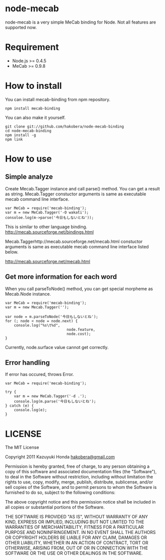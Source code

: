 node-mecab
==========

node-mecab is a very simple MeCab binding for Node.
Not all features are supported now. 


Requirement
===========

- Node.js >= 0.4.5
- MeCab >= 0.9.8


How to install
==============

You can install mecab-binding from npm repository.

	npm install mecab-binding

You can also make it yourself.

	git clone git://github.com/hakobera/node-mecab-binding
	cd node-mecab-binding
	npm install -g
	npm link


How to use
==========

Simple analyze
--------------

Create Mecab.Tagger instance and call parse() method. You can get a result as string.
Mecab.Tagger constuctor arguments is same as executable mecab command line interface. 

	var MeCab = require('mecab-binding');
	var m = new MeCab.Tagger('-O wakati');
	consoloe.log(m->parse('今日もしないとね'));

This is similar to other language binding.
http://mecab.sourceforge.net/bindings.html

Mecab.Taggerhttp://mecab.sourceforge.net/mecab.html constuctor arguments is same as executable mecab command line interface listed below.

http://mecab.sourceforge.net/mecab.html

Get more information for each word
----------------------------------

When you call parseToNode() method, you can get special morpheme as Mecab.Node instance. 

	var MeCab = require('mecab-binding');
	var m = new Mecab.Tagger('');

	var node = m.parseToNode('今日もしないとね');
	for (; node < node = node.next) {
		console.log("%s\t%d",
								node.feature,
								node.cost);
	}

Currently, node.surface value cannot get correctly.

Error handling
--------------

If error has occured, throws Error.

	var MeCab = require('mecab-binding');

	try {
		var m = new MeCab.Tagger('-d .');
		console.log(m.parse('今日もしないとね');
	} catch (e) {
		console.log(e);
	}

LICENSE
=======
The MIT License

Copyright 2011 Kazuyuki Honda <hakobera@gmail.com>

Permission is hereby granted, free of charge, to any person obtaining a copy
of this software and associated documentation files (the "Software"), to
deal in the Software without restriction, including without limitation the
rights to use, copy, modify, merge, publish, distribute, sublicense, and/or
sell copies of the Software, and to permit persons to whom the Software is
furnished to do so, subject to the following conditions:

The above copyright notice and this permission notice shall be included in
all copies or substantial portions of the Software.

THE SOFTWARE IS PROVIDED "AS IS", WITHOUT WARRANTY OF ANY KIND, EXPRESS OR
IMPLIED, INCLUDING BUT NOT LIMITED TO THE WARRANTIES OF MERCHANTABILITY,
FITNESS FOR A PARTICULAR PURPOSE AND NONINFRINGEMENT. IN NO EVENT SHALL THE
AUTHORS OR COPYRIGHT HOLDERS BE LIABLE FOR ANY CLAIM, DAMAGES OR OTHER
LIABILITY, WHETHER IN AN ACTION OF CONTRACT, TORT OR OTHERWISE, ARISING
FROM, OUT OF OR IN CONNECTION WITH THE SOFTWARE OR THE USE OR OTHER DEALINGS
IN THE SOFTWARE.
